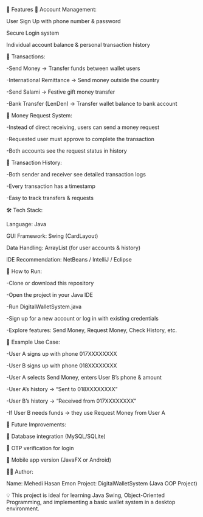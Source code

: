 🚀 Features
🔐 Account Management:

User Sign Up with phone number & password

Secure Login system

Individual account balance & personal transaction history

💸 Transactions:

-Send Money → Transfer funds between wallet users

-International Remittance → Send money outside the country

-Send Salami → Festive gift money transfer

-Bank Transfer (LenDen) → Transfer wallet balance to bank account

📩 Money Request System:

-Instead of direct receiving, users can send a money request

-Requested user must approve to complete the transaction

-Both accounts see the request status in history

📜 Transaction History:

-Both sender and receiver see detailed transaction logs

-Every transaction has a timestamp

-Easy to track transfers & requests

🛠️ Tech Stack:

Language: Java

GUI Framework: Swing (CardLayout)

Data Handling: ArrayList (for user accounts & history)

IDE Recommendation: NetBeans / IntelliJ / Eclipse

📂 How to Run:

-Clone or download this repository

-Open the project in your Java IDE

-Run DigitalWalletSystem.java

-Sign up for a new account or log in with existing credentials

-Explore features: Send Money, Request Money, Check History, etc.

📌 Example Use Case:

-User A signs up with phone 017XXXXXXXX

-User B signs up with phone 018XXXXXXXX

-User A selects Send Money, enters User B’s phone & amount

-User A’s history → “Sent to 018XXXXXXXX”

-User B’s history → “Received from 017XXXXXXXX”

-If User B needs funds → they use Request Money from User A

🔮 Future Improvements:

🔗 Database integration (MySQL/SQLite)

🔑 OTP verification for login

📱 Mobile app version (JavaFX or Android)

👨‍💻 Author:

Name: Mehedi Hasan Emon
Project: DigitalWalletSystem (Java OOP Project)

💡 This project is ideal for learning Java Swing, Object-Oriented Programming, and implementing a basic wallet system in a desktop environment.
